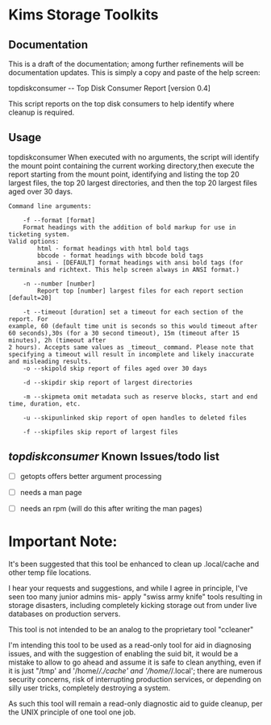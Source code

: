 # Kims Storage Toolkits

## Documentation

This is a draft of the documentation; among further refinements will be documentation updates. This is simply a copy and paste of the help screen:

topdiskconsumer  -- Top Disk Consumer Report [version 0.4]

This script reports on the top disk consumers to help identify where cleanup is required.

## Usage

topdiskconsumer
When executed with no arguments, the script will identify the mount point 
containing the current working directory,then execute the report starting 
from the mount point, identifying and listing the top 20 largest files, the 
top 20 largest directories, and then the top 20 largest files aged over 30 
days.

```
Command line arguments:

	-f --format [format]
	Format headings with the addition of bold markup for use in ticketing system. 
Valid options:
		html - format headings with html bold tags
		bbcode - format headings with bbcode bold tags
		ansi - [DEFAULT] format headings with ansi bold tags (for terminals and richtext. This help screen always in ANSI format.)

	-n --number [number]
		Report top [number] largest files for each report section [default=20]

	-t --timeout [duration] set a timeout for each section of the report. For 
example, 60 (default time unit is seconds so this would timeout after 60 seconds),30s (for a 30 second timeout), 15m (timeout after 15 minutes), 2h (timeout after
2 hours). Accepts same values as _timeout_ command. Please note that specifying a timeout will result in incomplete and likely inaccurate and misleading results.
	-o --skipold skip report of files aged over 30 days 

	-d --skipdir skip report of largest directories

	-m --skipmeta omit metadata such as reserve blocks, start and end time, duration, etc.

	-u --skipunlinked skip report of open handles to deleted files

	-f --skipfiles skip report of largest files
```

## _topdiskconsumer_ Known Issues/todo list
- [ ] getopts offers better argument processing
- [ ] needs a man page
- [ ] needs an rpm (will do this after writing the man pages)


# Important Note:

It's been suggested that this tool be enhanced to clean up .local/cache and other temp file locations.

I hear your requests and suggestions, and while I agree in principle, I've seen too many junior admins mis-
apply "swiss army knife" tools resulting in storage disasters, including completely kicking storage out from
under live databases on production servers.

This tool is not intended to be an analog to the proprietary tool "ccleaner"

I'm intending this tool to be used as a read-only tool for aid in diagnosing issues, and with the suggestion
of enabling the suid bit, it would be a mistake to allow to go ahead and assume it is safe to clean anything,
even if it is just "/tmp' and '/home/*/./cache' and '/home/*/.local'; there are numerous security concerns,
risk of interrupting production services, or depending on silly user tricks, completely destroying a system.

As such this tool will remain a read-only diagnostic aid to guide cleanup, per the UNIX principle of one tool
one job.
